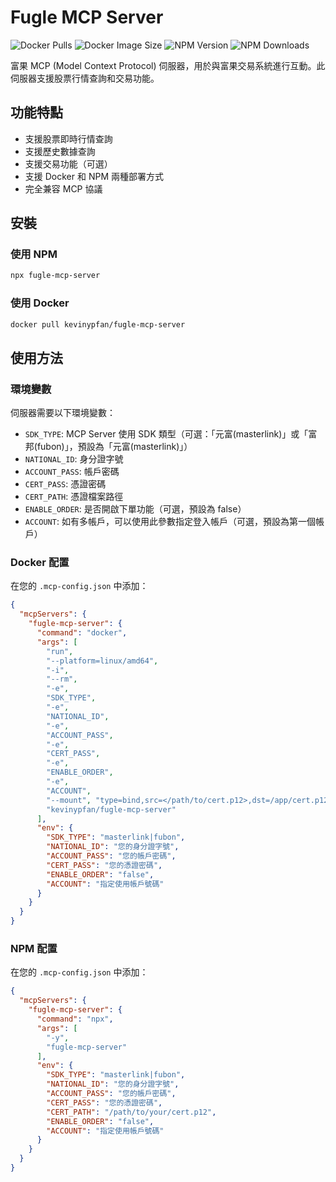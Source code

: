 # Fugle MCP Server

![Docker Pulls](https://img.shields.io/docker/pulls/kevinypfan/fugle-mcp-server)
![Docker Image Size](https://img.shields.io/docker/image-size/kevinypfan/fugle-mcp-server)
![NPM Version](https://img.shields.io/npm/v/fugle-mcp-server)
![NPM Downloads](https://img.shields.io/npm/dm/fugle-mcp-server)
<!-- ![License](https://img.shields.io/npm/l/fugle-mcp-server) -->

富果 MCP (Model Context Protocol) 伺服器，用於與富果交易系統進行互動。此伺服器支援股票行情查詢和交易功能。

## 功能特點

- 支援股票即時行情查詢
- 支援歷史數據查詢
- 支援交易功能（可選）
- 支援 Docker 和 NPM 兩種部署方式
- 完全兼容 MCP 協議

## 安裝

### 使用 NPM

```bash
npx fugle-mcp-server
```

### 使用 Docker

```bash
docker pull kevinypfan/fugle-mcp-server
```

## 使用方法

### 環境變數

伺服器需要以下環境變數：

- `SDK_TYPE`: MCP Server 使用 SDK 類型（可選：「元富(masterlink)」或「富邦(fubon)」，預設為「元富(masterlink)」）
- `NATIONAL_ID`: 身分證字號
- `ACCOUNT_PASS`: 帳戶密碼
- `CERT_PASS`: 憑證密碼
- `CERT_PATH`: 憑證檔案路徑
- `ENABLE_ORDER`: 是否開啟下單功能（可選，預設為 false）
- `ACCOUNT`: 如有多帳戶，可以使用此參數指定登入帳戶（可選，預設為第一個帳戶）

### Docker 配置

在您的 `.mcp-config.json` 中添加：

```json
{
  "mcpServers": {
    "fugle-mcp-server": {
      "command": "docker",
      "args": [
        "run",
        "--platform=linux/amd64",
        "-i",
        "--rm",
        "-e",
        "SDK_TYPE",
        "-e",
        "NATIONAL_ID",
        "-e",
        "ACCOUNT_PASS",
        "-e",
        "CERT_PASS",
        "-e",
        "ENABLE_ORDER",
        "-e",
        "ACCOUNT",
        "--mount", "type=bind,src=</path/to/cert.p12>,dst=/app/cert.p12",
        "kevinypfan/fugle-mcp-server"
      ],
      "env": {
        "SDK_TYPE": "masterlink|fubon",
        "NATIONAL_ID": "您的身分證字號",
        "ACCOUNT_PASS": "您的帳戶密碼",
        "CERT_PASS": "您的憑證密碼",
        "ENABLE_ORDER": "false",
        "ACCOUNT": "指定使用帳戶號碼"
      }
    }
  }
}
```

### NPM 配置

在您的 `.mcp-config.json` 中添加：

```json
{
  "mcpServers": {
    "fugle-mcp-server": {
      "command": "npx",
      "args": [
        "-y",
        "fugle-mcp-server"
      ],
      "env": {
        "SDK_TYPE": "masterlink|fubon",
        "NATIONAL_ID": "您的身分證字號",
        "ACCOUNT_PASS": "您的帳戶密碼",
        "CERT_PASS": "您的憑證密碼",
        "CERT_PATH": "/path/to/your/cert.p12",
        "ENABLE_ORDER": "false",
        "ACCOUNT": "指定使用帳戶號碼"
      }
    }
  }
}
```


